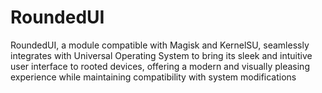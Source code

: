 # RoundedUI
RoundedUI, a module compatible with Magisk and KernelSU, seamlessly integrates with Universal Operating System to bring its sleek and intuitive user interface to rooted devices, offering a modern and visually pleasing experience while maintaining compatibility with system modifications
